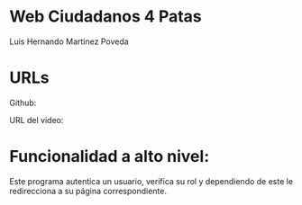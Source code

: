 # Web Ciudadanos 4 Patas

Luis Hernando Martinez Poveda


# URLs 

Github: 

URL del video: 

# Funcionalidad a alto nivel: 

Este programa autentica un usuario, verifica su rol y dependiendo de este le redirecciona a su página correspondiente.


